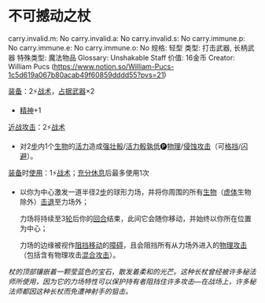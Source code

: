 # 不可撼动之杖

carry.invalid.m: No
carry.invalid.a: No
carry.invalid.s: No
carry.immune.p: No
carry.immune.e: No
carry.immune.o: No
规格: 轻型
类型: 打击武器, 长柄武器
特殊类型: 魔法物品
Glossary: Unshakable Staff
价值: 16金币
Creator: William Pucs (https://www.notion.so/William-Pucs-1c5d619a067b80acab49f60859dddd55?pvs=21)

<aside>

[装备](https://www.notion.so/1b3d619a067b80f99057fe3412922dd5?pvs=21)：2⚡️[战术](https://www.notion.so/1b3d619a067b8051b6eaffd160aee01c?pvs=21)，[占据](https://www.notion.so/1b3d619a067b8021ba8fe7cef8b96857?pvs=21)[武器](https://www.notion.so/1b3d619a067b80529a70eee1166b41ef?pvs=21)×2

- [精神](https://www.notion.so/1b3d619a067b800a8da5d96dd60be2b1?pvs=21)+1
</aside>

<aside>

[近战攻击](https://www.notion.so/1b4d619a067b80eda8b0facbba0c7b1a?pvs=21)：2⚡️[战术](https://www.notion.so/1b3d619a067b8051b6eaffd160aee01c?pvs=21)

- 对2[步](https://www.notion.so/1b3d619a067b800fb1cfe9f0ef45b9ef?pvs=21)内1个[生物](https://www.notion.so/1b3d619a067b80d0bbe1d113bf20ff1f?pvs=21)的[活力](https://www.notion.so/1b3d619a067b805391c0d92f6a9c2e06?pvs=21)造成[强壮骰](https://www.notion.so/1b3d619a067b806094ebcc0abdf4ba13?pvs=21)/[活力骰](https://www.notion.so/1b3d619a067b8019a494fecc31aaaafa?pvs=21)[孰低](https://www.notion.so/1b3d619a067b80129f8ad6f93d692b0b?pvs=21)🅟[物理](https://www.notion.so/1b4d619a067b801e990cfa56185bd47c?pvs=21)/[侵蚀攻击](https://www.notion.so/1b4d619a067b80658956f8f0545547a9?pvs=21)（可[格挡](https://www.notion.so/1b4d619a067b803faa0fe2c3dd8fedee?pvs=21)/[闪避](https://www.notion.so/1b4d619a067b802bac11faba310fa6c8?pvs=21)）。
</aside>

<aside>

[装备](https://www.notion.so/1b3d619a067b80f99057fe3412922dd5?pvs=21)时[使用](https://www.notion.so/1b3d619a067b80bbbbacd6817c707325?pvs=21)：1⚡️[战术](https://www.notion.so/1b3d619a067b8051b6eaffd160aee01c?pvs=21)；[充分休息](https://www.notion.so/1b5d619a067b80e2b5fed1c29a10f820?pvs=21)后最多使用1次

- 以你为中心激发一道半径2[步](https://www.notion.so/1b3d619a067b800fb1cfe9f0ef45b9ef?pvs=21)的球形力场，并将你周围的所有[生物](https://www.notion.so/1b3d619a067b80d0bbe1d113bf20ff1f?pvs=21)（[虚体](https://www.notion.so/1b4d619a067b805ea2bed121ba2c6517?pvs=21)生物除外）[击退](https://www.notion.so/1b3d619a067b80c2a98ffca0107a56da?pvs=21)至力场外；
    
    力场将持续至3[轮](https://www.notion.so/1b3d619a067b80aeb62df5a99bfb8a82?pvs=21)后你的[回合](https://www.notion.so/1b3d619a067b80d5b828fcef065cc971?pvs=21)结束，此间它会随你移动，并始终以你所在位置为中心；
    
    力场的边缘被视作[阻挡](https://www.notion.so/1b9d619a067b80ac8ac5eb828b33ffaa?pvs=21)[移动](https://www.notion.so/1b3d619a067b80a4a587d4f966ce6b79?pvs=21)的[障碍](https://www.notion.so/1b3d619a067b80618083cc2f816198bf?pvs=21)，且会阻挡所有从力场外进入的[物理攻击](https://www.notion.so/1b4d619a067b801e990cfa56185bd47c?pvs=21)（包括含有物理攻击[混合攻击](https://www.notion.so/1b4d619a067b80c19d63d4646e49e4cb?pvs=21)）。
    
</aside>

*杖的顶部镶嵌着一颗莹蓝色的宝石，散发着柔和的光芒。这种长杖曾经被许多秘法师所使用，因为它的力场特性可以保护持有者阻挡住许多攻击—在战场上，许多秘法师都因这种长杖而免遭神射手的狙击。*